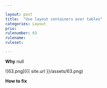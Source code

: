 ```yaml
---

layout: post
title:  "Use layout containers over tables"
categories: Layout
prio: 
rulenumber: 63
rulename: 
ruleset: 

---
```


**Why**
null

![63.png]({{ site.url }}/assets/63.png)

**How to fix**
